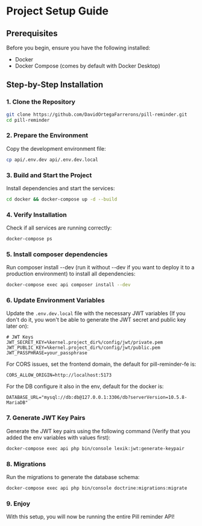 # Project Setup Guide

## Prerequisites
Before you begin, ensure you have the following installed:
- Docker
- Docker Compose (comes by default with Docker Desktop)

## Step-by-Step Installation

### 1. Clone the Repository
```bash
git clone https://github.com/DavidOrtegaFarrerons/pill-reminder.git
cd pill-reminder
```

### 2. Prepare the Environment
Copy the development environment file:
```bash
cp api/.env.dev api/.env.dev.local
```

### 3. Build and Start the Project
Install dependencies and start the services:
```bash
cd docker && docker-compose up -d --build
```

### 4. Verify Installation
Check if all services are running correctly:
```bash
docker-compose ps
```

### 5. Install composer dependencies
Run composer install --dev (run it without --dev if you want to deploy it to a production environment) to install all dependencies:
```bash
docker-compose exec api composer install --dev
```


### 6. Update Environment Variables
Update the `.env.dev.local` file with the necessary JWT variables (If you don't do it, you won't be able to generate the JWT secret and public key later on):
```
# JWT Keys
JWT_SECRET_KEY=%kernel.project_dir%/config/jwt/private.pem
JWT_PUBLIC_KEY=%kernel.project_dir%/config/jwt/public.pem
JWT_PASSPHRASE=your_passphrase
```

For CORS issues, set the frontend domain, the default for pill-reminder-fe is:
```
CORS_ALLOW_ORIGIN=http://localhost:5173
```

For the DB configure it also in the env, default for the docker is:
````
DATABASE_URL="mysql://db:db@127.0.0.1:3306/db?serverVersion=10.5.8-MariaDB"
````

### 7. Generate JWT Key Pairs
Generate the JWT key pairs using the following command (Verify that you added the env variables with values first):
```bash
docker-compose exec api php bin/console lexik:jwt:generate-keypair
```

### 8. Migrations
Run the migrations to generate the database schema:
```bash
docker-compose exec api php bin/console doctrine:migrations:migrate
```

### 9. Enjoy
With this setup, you will now be running the entire Pill reminder API!
